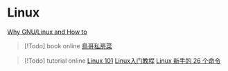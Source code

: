 # Linux

[Why GNU/Linux and How to](https://ysyx.oscc.cc/docs/ics-pa/0.5.html#why-gnu-linux-and-how-to)

> [!Todo] book online
> [鳥哥私房菜](https://linux.vbird.org/linux_basic/centos7/)

> [!Todo] tutorial online
> [ Linux 101](https://101.ustclug.org/)
> [Linux入门教程](https://ysyx.oscc.cc/docs/ics-pa/linux.html)
> [Linux 新手的 26 个命令](https://linux.cn/article-6160-1.html)